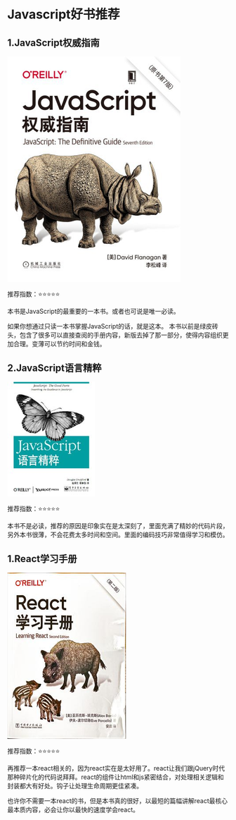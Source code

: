 # Javascript好书推荐

## 1.JavaScript权威指南


![JavaScript权威指南](./JavaScript权威指南.jpg)

推荐指数：⭐️⭐️⭐️⭐️⭐️

本书是JavaScript的最重要的一本书。或者也可说是唯一必读。

如果你想通过只读一本书掌握JavaScript的话，就是这本。 本书以前是绿皮砖头，包含了很多可以直接查阅的手册内容，新版去掉了那一部分，使得内容组织更加合理。变薄可以节约时间和金钱。



## 2.JavaScript语言精粹


![JavaScript语言精粹](./JavaScript语言精粹.jpg)

推荐指数：⭐️⭐️⭐️⭐️⭐️

本书不是必读，推荐的原因是印象实在是太深刻了，里面充满了精妙的代码片段，另外本书很薄，不会花费太多时间和空间。里面的编码技巧非常值得学习和模仿。



## 1.React学习手册


![React学习手册](./React学习手册.jpg)

推荐指数：⭐️⭐️⭐️⭐️⭐️

再推荐一本react相关的，因为react实在是太好用了。react让我们跟jQuery时代那种碎片化的代码说拜拜。react的组件让html和js紧密结合，对处理相关逻辑和封装都大有好处。钩子让处理生命周期更佳紧凑。

也许你不需要一本react的书，但是本书真的很好，以最短的篇幅讲解react最核心最本质内容，必会让你以最快的速度学会react。